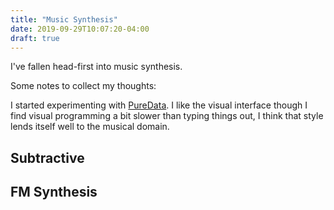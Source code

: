 ```yaml
---
title: "Music Synthesis"
date: 2019-09-29T10:07:20-04:00
draft: true
---
```


I've fallen head-first into music synthesis.

Some notes to collect my thoughts:

I started experimenting with [PureData](). I like the visual interface though I find visual programming
a bit slower than typing things out, I think that style lends itself well to the musical domain.

## Subtractive

## FM Synthesis